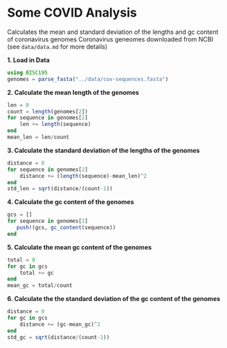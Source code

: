 # Some COVID Analysis
Calculates the mean and standard deviation of the lengths and gc content of coronavirus genomes
Coronavirus geneomes downloaded from NCBI (see `data/data.md` for more details)

**1. Load in Data**
```julia
using BISC195
genomes = parse_fasta("../data/cov-sequences.fasta")
``` 

**2. Calculate the mean length of the genomes**
```julia
len = 0
count = length(genomes[2])
for sequence in genomes[2]
    len += length(sequence)
end
mean_len = len/count
```

**3. Calculate the standard deviation of the lengths of the genomes**
```julia
distance = 0
for sequence in genomes[2]
    distance += (length(sequence)-mean_len)^2
end
std_len = sqrt(distance/(count-1))
```

**4. Calculate the gc content of the genomes**
```julia
gcs = []
for sequence in genomes[2]
   push!(gcs, gc_content(sequence))
end
```

**5. Calculate the mean gc content of the genomes**
```julia
total = 0
for gc in gcs
    total += gc
end
mean_gc = total/count
```

**6. Calculate the the standard deviation of the gc content of the genomes**
```julia
distance = 0
for gc in gcs
    distance += (gc-mean_gc)^2
end
std_gc = sqrt(distance/(count-1))
```